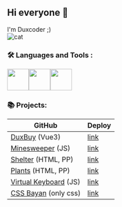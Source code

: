 ## Hi everyone 👋
I'm Duxcoder ;) <br>
![cat](https://github.com/Duxcoder/Duxcoder/assets/68332435/3e01bb61-d116-445c-bb55-505717b2a164)
### :hammer_and_wrench: Languages and Tools :
<img width=50 height=50 src="https://cdn.jsdelivr.net/gh/devicons/devicon/icons/html5/html5-plain-wordmark.svg" /><img width=50 height=50 src="https://cdn.jsdelivr.net/gh/devicons/devicon/icons/css3/css3-plain-wordmark.svg" /><img width=50 height=50 src="https://cdn.jsdelivr.net/gh/devicons/devicon/icons/javascript/javascript-plain.svg" />
### 📚 Projects:


| GitHub | Deploy |
| ----------- | ----------- |
| [DuxBuy](https://github.com/Duxcoder/DuxBuy) (Vue3) | [link](https://duxcoder.github.io/DuxBuy/) |
| [Minesweeper](https://github.com/Duxcoder/minesweeper) (JS) | [link](https://duxcoder.github.io/minesweeper/)   |
| [Shelter](https://github.com/Duxcoder/shelter) (HTML, PP)  | [link](https://duxcoder.github.io/shelter/)  |
| [Plants](https://github.com/Duxcoder/plants) (HTML, PP)  | [link](https://duxcoder.github.io/plants/) |
| [Virtual Keyboard](https://github.com/Duxcoder/virtual-keyboard/tree/development) (JS)| [link](https://duxcoder.github.io/virtual-keyboard/)
| [CSS Bayan](https://github.com/Duxcoder/cssBayan/) (only css) | [link](https://duxcoder.github.io/cssBayan/cssBayan/) 
<!--
**Duxcoder/Duxcoder** is a ✨ _special_ ✨ repository because its `README.md` (this file) appears on your GitHub profile.

Here are some ideas to get you started:

- 🔭 I’m currently working on ...
- 🌱 I’m currently learning ...
- 👯 I’m looking to collaborate on ...
- 🤔 I’m looking for help with ...
- 💬 Ask me about ...
- 📫 How to reach me: ...
- 😄 Pronouns: ...
- ⚡ Fun fact: ...
-->
